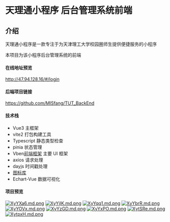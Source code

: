 <h1>天理通小程序 后台管理系统前端</h1>

## 介绍

天理通小程序是一款专注于为天津理工大学校园圈师生提供便捷服务的小程序

本项目为该小程序后台管理系统的前端

#### 在线地址预览

http://47.94.128.16/#/login

#### 后端项目链接

https://github.com/MISfang/TUT_BackEnd

#### 技术栈

- Vue3 主框架
- vite2 打包构建工具
- Typescript 静态类型检查
- pinia 状态管理
- Vben[前端框架](https://vvbin.cn/doc-next/) 主要 UI 框架
- axios 请求处理
- dayjs 时间戳处理
- [图标库](https://iconify.design/)
- Echart-Vue 数据可视化

#### 项目预览

[![XyYXa6.md.png](https://s1.ax1x.com/2022/06/09/XyYXa6.md.png)](https://imgtu.com/i/XyYXa6) [![XyYjIK.md.png](https://s1.ax1x.com/2022/06/09/XyYjIK.md.png)](https://imgtu.com/i/XyYjIK) [![XyYqq1.md.png](https://s1.ax1x.com/2022/06/09/XyYqq1.md.png)](https://imgtu.com/i/XyYqq1) [![XyYbrR.md.png](https://s1.ax1x.com/2022/06/09/XyYbrR.md.png)](https://imgtu.com/i/XyYbrR) [![XyYOVx.md.png](https://s1.ax1x.com/2022/06/09/XyYOVx.md.png)](https://imgtu.com/i/XyYOVx) [![XyYzGD.md.png](https://s1.ax1x.com/2022/06/09/XyYzGD.md.png)](https://imgtu.com/i/XyYzGD) [![XyYxPO.md.png](https://s1.ax1x.com/2022/06/09/XyYxPO.md.png)](https://imgtu.com/i/XyYxPO) [![XytSRe.md.png](https://s1.ax1x.com/2022/06/09/XytSRe.md.png)](https://imgtu.com/i/XytSRe) [![XytpxH.md.png](https://s1.ax1x.com/2022/06/09/XytpxH.md.png)](https://imgtu.com/i/XytpxH)

